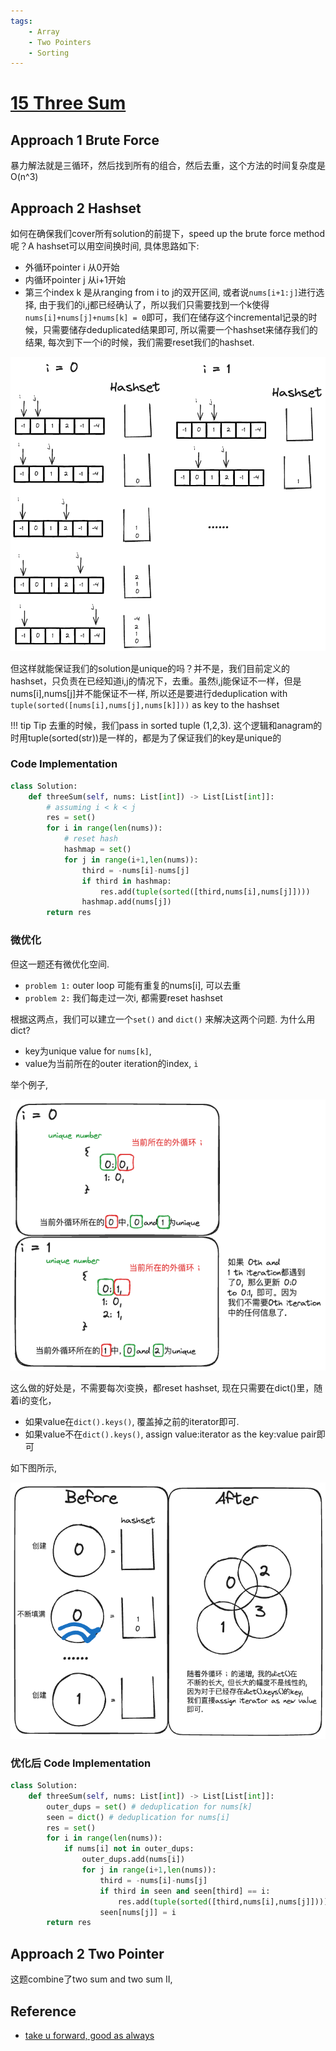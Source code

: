```yaml
---
tags:
    - Array
    - Two Pointers
    - Sorting
---
```

# [15 Three Sum](https://leetcode.com/problems/3sum/description/)


## Approach 1 Brute Force

暴力解法就是三循环，然后找到所有的组合，然后去重，这个方法的时间复杂度是O(n^3)


## Approach 2 Hashset

如何在确保我们cover所有solution的前提下，speed up the brute force method呢？A hashset可以用空间换时间, 具体思路如下:
- 外循环pointer i 从0开始
- 内循环pointer j 从i+1开始
- 第三个index k 是从ranging from i to j的双开区间, 或者说`nums[i+1:j]`进行选择, 由于我们的i,j都已经确认了，所以我们只需要找到一个k使得`nums[i]+nums[j]+nums[k] = 0`即可，我们在储存这个incremental记录的时候，只需要储存deduplicated结果即可, 所以需要一个hashset来储存我们的结果, 每次到下一个i的时候，我们需要reset我们的hashset.

![](./assets/1.excalidraw.png)

但这样就能保证我们的solution是unique的吗？并不是，我们目前定义的hashset，只负责在已经知道i,j的情况下，去重。虽然i,j能保证不一样，但是nums[i],nums[j]并不能保证不一样, 所以还是要进行deduplication with `tuple(sorted([nums[i],nums[j],nums[k]]))` as key to the hashset

!!! tip Tip
    去重的时候，我们pass in sorted tuple (1,2,3). 这个逻辑和anagram的时用tuple(sorted(str))是一样的，都是为了保证我们的key是unique的

### Code Implementation

```python
class Solution:
    def threeSum(self, nums: List[int]) -> List[List[int]]:
        # assuming i < k < j
        res = set()
        for i in range(len(nums)):
            # reset hash
            hashmap = set()
            for j in range(i+1,len(nums)):
                third = -nums[i]-nums[j]
                if third in hashmap:
                    res.add(tuple(sorted([third,nums[i],nums[j]])))
                hashmap.add(nums[j])     
        return res
```

### 微优化

但这一题还有微优化空间.

- `problem 1:` outer loop 可能有重复的nums[i], 可以去重
- `problem 2:` 我们每走过一次i, 都需要reset hashset

根据这两点，我们可以建立一个`set()` and `dict()` 来解决这两个问题. 为什么用dict? 

- key为unique value for `nums[k]`, 
- value为当前所在的outer iteration的index, `i`

举个例子,

![](./assets/2.excalidraw.png)

这么做的好处是，不需要每次i变换，都reset hashset, 现在只需要在dict()里，随着i的变化，

- 如果value在`dict().keys()`, 覆盖掉之前的iterator即可.
- 如果value不在`dict().keys()`, assign value:iterator as the key:value pair即可

如下图所示, 

![](./assets/3.excalidraw.png)

### 优化后 Code Implementation

```python
class Solution:
    def threeSum(self, nums: List[int]) -> List[List[int]]:
        outer_dups = set() # deduplication for nums[k]
        seen = dict() # deduplication for nums[i]
        res = set()
        for i in range(len(nums)):
            if nums[i] not in outer_dups:
                outer_dups.add(nums[i])
                for j in range(i+1,len(nums)):
                    third = -nums[i]-nums[j]
                    if third in seen and seen[third] == i:
                        res.add(tuple(sorted([third,nums[i],nums[j]])))
                    seen[nums[j]] = i
        return res
```




## Approach 2 Two Pointer

这题combine了two sum and two sum II, 


## Reference

- [take u forward, good as always](https://www.youtube.com/watch?v=DhFh8Kw7ymk&ab_channel=takeUforward)

